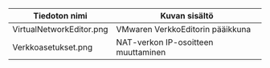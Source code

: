 | Tiedoton nimi | Kuvan sisältö |
|---|---|
| VirtualNetworkEditor.png | VMwaren VerkkoEditorin pääikkuna |
| Verkkoasetukset.png | NAT-verkon IP-osoitteen muuttaminen |